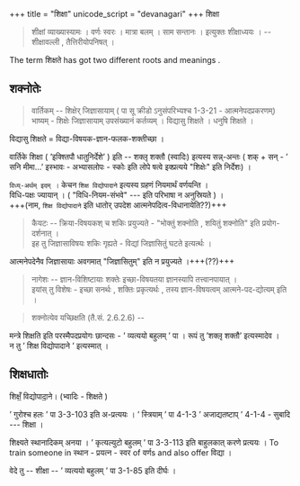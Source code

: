 +++
title = "शिक्षा"
unicode_script = "devanagari"
+++
शिक्षा

> शीक्षां व्याख्यास्यामः । वर्णः स्वरः । मात्रा बलम् । साम सन्तानः । इत्युक्तः शीक्षाध्ययः । -- शीक्षावल्ली , तैत्तिरीयोपनिषत् ।

The term शिक्षते has got two different  roots and meanings .

## शक्नोतेः
> वार्तिकम् -- शिक्षेर् जिज्ञासायाम् ( पा सू  क्रीडो ऽनुसंपरिभ्यश्च 1-3-21 - आत्मनेपदप्रकरणम्)  
> भाष्यम् - शिक्षेः जिज्ञासायाम् उपसंख्यानं कर्तव्यम् । विद्यासु शिक्षते । धनुषि  शिक्षते ।  

विद्यासु  शिक्षते = विद्या-विषयक-ज्ञान-फलक-शक्तीच्छा । 

वार्तिके शिक्षा ( ’इक्श्तिपौ धातुनिर्देशे’ ) इति -- शक्लृ शक्तौ (स्वादिः) इत्यस्य सन्न्-अन्तः ( शक् + सन् - ’ सनि मीमा...’ इस्भावः - अभ्यासलोपः - स्कोः इति लोपे षत्वे  इक्प्रत्यये  "शिक्षेः" इति निर्देशः) ।

`विध्य्-अर्थम् इदम् ।` केचन `शिक्ष विद्योपादाने` इत्यस्य ग्रहणं नियमार्थं वर्णयन्ति ।  
विधि-पक्षः ज्यायान् । ( "विधि-नियम-संभवे" --- इति परिभाषा न अनुस्रियते ) ।  
+++(नाम, `शिक्ष विद्योपादाने` इति धातोर् उपदेश आत्मनेपदित्व-विधानायेति??)+++

> कैयटः -- क्रिया-विषयकश् च शकिः प्रयुज्यते - "भोक्तुं शक्नोति , शयितुं  शक्नोति"  इति प्रयोग-दर्शनात् ।  
इह तु जिज्ञासाविषयः शकिः गृह्यते - विद्यां जिज्ञासितुं घटते इत्यर्त्थः ।  

आत्मनेपदेनैव जिज्ञासायाः अवगमात् "जिज्ञासितुम्" इति न प्रयुज्यते ।+++(??)+++

> नागेशः -- ज्ञान-विशिष्टायाः शक्तेः इच्छा-विषयतया ज्ञानस्यापि तत्त्वानपायात् ।  
> इयांस् तु विशेषः - इच्छा सनर्थः , शक्तिः प्रकृत्यर्थः , तस्य ज्ञान-विषयत्वम् आत्मने-पद-द्योत्यम् इति ।


> शक्नोत्येव यच्छिक्षति (तै.सं. 2.6.2.6) --  

मन्त्रे  शिक्षति इति परस्मैपदप्रयोगः छान्दसः - ’ व्यत्ययो बहुलम् ’ पा । रूपं तु ’शक्लृ  शक्तौ’ इत्यस्मादेव ।  
न तु ’ शिक्ष विद्योपादाने ’ इत्यस्मात् ।

## शिक्षधातोः
शिक्षँ॒ विद्योपादा॒ने। (भ्वादिः - शिक्षते )

’ गुरोश्च हलः ’ पा 3-3-103  इति  अ-प्रत्ययः । ’ स्त्रियाम् ’ पा  4-1-3 ’ अजाद्यतष्टाप् ’ 4-1-4 - सुबादि --- शिक्षा ।

शिक्ष्यते स्थानादिकम् अनया । ’ कृत्यल्युटो बहुलम् ’ पा 3-3-113  इति बाहुलकात् करणे  प्रत्ययः । To train someone in स्थान - प्रयत्न - स्वर of वर्णs  and also offer विद्या ।

वेदे तु -- शीक्षा -- ’ व्यत्ययो बहुलम् ’ पा 3-1-85 इति दीर्घः ।

